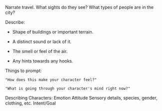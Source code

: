 Narrate travel. What sights do they see? What types of people are in the city? 

Describe: 

- Shape of buildings or important terrain. 

- A distinct sound or lack of it. 

- The smell or feel of the air. 

- Any hints towards any hooks. 

Things to prompt:

	"How does this make your character feel?"
	
	"What is going through your character's mind right now?"

Describing Characters:
	Emotion
	Attitude
	Sensory details, species, gender, clothing, etc.
	Intent/Goal
